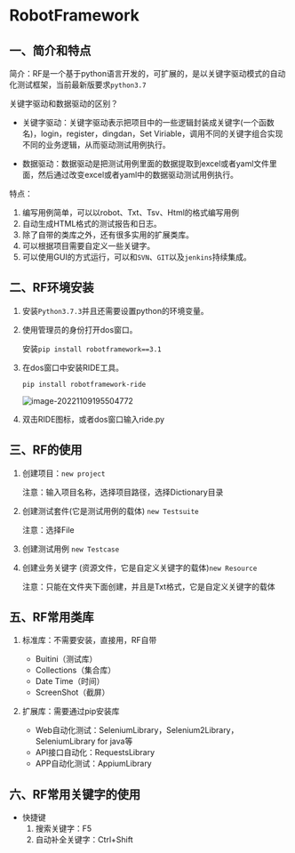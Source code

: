 # RobotFramework

## 一、简介和特点

简介：RF是一个基于python语言开发的，可扩展的，是以关键字驱动模式的自动化测试框架，当前最新版要求`python3.7`

关键字驱动和数据驱动的区别？

- 关键字驱动：关键字驱动表示把项目中的一些逻辑封装成关键字(一个函数名)，login，register，dingdan，Set Viriable，调用不同的关键字组合实现不同的业务逻辑，从而驱动测试用例执行。

- 数据驱动：数据驱动是把测试用例里面的数据提取到excel或者yaml文件里面，然后通过改变excel或者yaml中的数据驱动测试用例执行。

特点：

1. 编写用例简单，可以以robot、Txt、Tsv、Html的格式编写用例
1. 自动生成HTML格式的测试报告和日志。
1. 除了自带的类库之外，还有很多实用的扩展类库。
1. 可以根据项目需要自定义一些关键字。
1. 可以使用GUI的方式运行，可以和`SVN`、`GIT`以及`jenkins`持续集成。



## 二、RF环境安装

1. 安装`Python3.7.3`并且还需要设置python的环境变量。

2. 使用管理员的身份打开dos窗口。

   安装`pip install robotframework==3.1`

3. 在dos窗口中安装RIDE工具。

    `pip install robotframework-ride`

    ![image-20221109195504772](C:\Users\zhangjie\Desktop\学习资料\study_file\img\image-20221109195504772.png)

4.  双击RIDE图标，或者dos窗口输入ride.py

## 三、RF的使用

1. 创建项目：`new project`

   注意：输入项目名称，选择项目路径，选择Dictionary目录

2. 创建测试套件(它是测试用例的载体) `new Testsuite`

   注意：选择File

3. 创建测试用例 `new Testcase`

4. 创建业务关键字 (资源文件，它是自定义关键字的载体)`new Resource`

   注意：只能在文件夹下面创建，并且是Txt格式，它是自定义关键字的载体

## 五、RF常用类库

1. 标准库：不需要安装，直接用，RF自带
   - Buitini（测试库）
   - Collections（集合库）
   - Date Time（时间）
   - ScreenShot（截屏）

2. 扩展库：需要通过pip安装库
   - Web自动化测试：SeleniumLibrary，Selenium2Library，SeleniumLibrary for java等
   - API接口自动化：RequestsLibrary
   - APP自动化测试：AppiumLibrary

## 六、RF常用关键字的使用

- 快捷键
  1. 搜索关键字：F5
  2. 自动补全关键字：Ctrl+Shift









